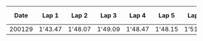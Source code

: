|Date  |Lap 1  |Lap 2  |Lap 3  |Lap 4  |Lap 5  |Lap 6  |Lap 7  |Lap 8  |Lap 9  |Lap 10 |
|------|-------|-------|-------|-------|-------|-------|-------|-------|-------|-------|
|200129|1'43.47|1'48.07|1'49.09|1'48.47|1'48.15|1'51.49|1'49.39|||

